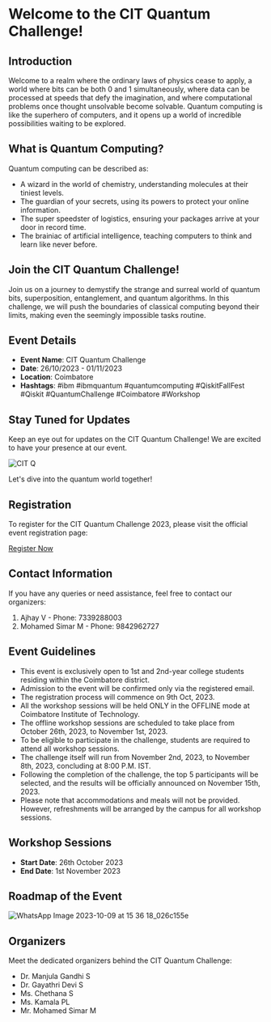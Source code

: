 # Welcome to the CIT Quantum Challenge!

## Introduction

Welcome to a realm where the ordinary laws of physics cease to apply, a world where bits can be both 0 and 1 simultaneously, where data can be processed at speeds that defy the imagination, and where computational problems once thought unsolvable become solvable. Quantum computing is like the superhero of computers, and it opens up a world of incredible possibilities waiting to be explored.

## What is Quantum Computing?

Quantum computing can be described as:

- A wizard in the world of chemistry, understanding molecules at their tiniest levels.
- The guardian of your secrets, using its powers to protect your online information.
- The super speedster of logistics, ensuring your packages arrive at your door in record time.
- The brainiac of artificial intelligence, teaching computers to think and learn like never before.

## Join the CIT Quantum Challenge!

Join us on a journey to demystify the strange and surreal world of quantum bits, superposition, entanglement, and quantum algorithms. In this challenge, we will push the boundaries of classical computing beyond their limits, making even the seemingly impossible tasks routine.

## Event Details

- **Event Name**: CIT Quantum Challenge
- **Date**: 26/10/2023 - 01/11/2023
- **Location**: Coimbatore
- **Hashtags**: #ibm #ibmquantum #quantumcomputing #QiskitFallFest #Qiskit #QuantumChallenge #Coimbatore #Workshop

## Stay Tuned for Updates

Keep an eye out for updates on the CIT Quantum Challenge! We are excited to have your presence at our event.

![CIT Q](https://github.com/CIT-QUANTUM-HACKATHON/CIT-QUANTUM-CHALLENGE-2023/assets/114131042/bb421925-f9f1-4d05-a0ec-b141915c47e6)


Let's dive into the quantum world together!

## Registration

To register for the CIT Quantum Challenge 2023, please visit the official event registration page:

[Register Now](https://forms.gle/JyHRjHvESBMDG9G66)

## Contact Information

If you have any queries or need assistance, feel free to contact our organizers:

1. Ajhay V - Phone: 7339288003
2. Mohamed Simar M - Phone: 9842962727

## Event Guidelines

- This event is exclusively open to 1st and 2nd-year college students residing within the Coimbatore district.
- Admission to the event will be confirmed only via the registered email.
- The registration process will commence on 9th Oct, 2023.
- All the workshop sessions will be held ONLY in the OFFLINE mode at Coimbatore Institute of Technology.
- The offline workshop sessions are scheduled to take place from October 26th, 2023, to November 1st, 2023.
- To be eligible to participate in the challenge, students are required to attend all workshop sessions.
- The challenge itself will run from November 2nd, 2023, to November 8th, 2023, concluding at 8:00 P.M. IST.
- Following the completion of the challenge, the top 5 participants will be selected, and the results will be officially announced on November 15th, 2023.
- Please note that accommodations and meals will not be provided. However, refreshments will be arranged by the campus for all workshop sessions.

## Workshop Sessions

- **Start Date**: 26th October 2023
- **End Date**: 1st November 2023

## Roadmap of the Event
![WhatsApp Image 2023-10-09 at 15 36 18_026c155e](https://github.com/CIT-QUANTUM-HACKATHON/CIT-QUANTUM-CHALLENGE-2023/assets/114131042/62eec9bb-5989-4ec4-b00d-b53026a58dbd)

## Organizers

Meet the dedicated organizers behind the CIT Quantum Challenge:

- Dr. Manjula Gandhi S
- Dr. Gayathri Devi S
- Ms. Chethana S
- Ms. Kamala PL
- Mr. Mohamed Simar M


